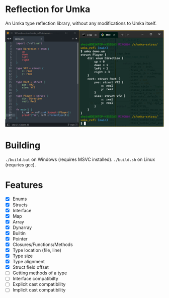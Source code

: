 # Reflection for Umka

An Umka type reflection library, without any modifications to Umka itself.

![Demonstration formatting a type "Player"](./demo.png)

# Building

`./build.bat` on Windows (requires MSVC installed).
`./build.sh` on Linux (requries gcc).

# Features

- [x] Enums
- [x] Structs
- [x] Interface
- [x] Map
- [x] Array
- [x] Dynarray
- [x] Builtin
- [x] Pointer
- [x] Closures/Functions/Methods
- [x] Type location (file, line)
- [x] Type size
- [x] Type alignment
- [x] Struct field offset
- [ ] Getting methods of a type
- [ ] Interface compatibilty
- [ ] Explicit cast compatibility
- [ ] Implicit cast compatibility